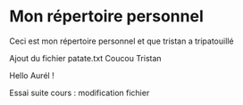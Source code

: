 # Mon répertoire personnel
Ceci est mon répertoire personnel et que tristan a tripatouillé

Ajout du fichier patate.txt
Coucou Tristan

Hello Aurél !

Essai suite cours : modification fichier
